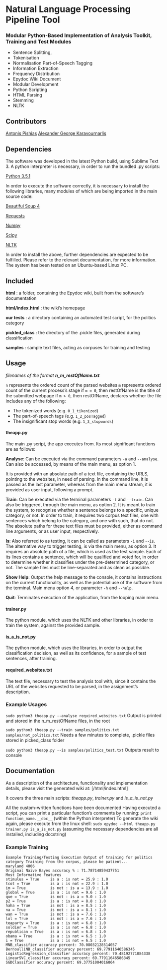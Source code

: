# Natural Language Processing Pipeline Tool

### Modular Python-Based Implementation of Analysis Toolkit, Training and Test Modules

- Sentence Splitting,
- Tokenisation
- Normalisation Part-of-Speech Tagging
- Information Extraction
- Frequency Distribution
- Epydoc Wiki Document
- Modular Development
- Python Scripting
- HTML Parsing
- Stemming
- NLTK

## Contributors
[Antonis Pishias](https://github.com/antonispishias)
[Alexander George Karavournarlis](https://www.linkedin.com/in/alex-dj-prosgio-karavounarlis-322b5173/)

## Dependencies
The software was developed in the latest Python build, using Sublime Text 3. A python interpreter is necessary, in order to run the bundled .py scripts:

[Python 3.5.1](https://www.python.org/downloads/)

In order to execute the software correctly, it is necessary to install the following libraries, many modules of which are being imported in the main source code:

[Beautiful Soup 4](https://pypi.python.org/pypi/beautifulsoup4/4.4.1)

[Requests](http://docs.python-requests.org/en/latest/)

[Numpy](http://www.numpy.org/)

[Scipy](http://www.scipy.org/)

[NLTK](http://www.nltk.org/)

In order to install the above, further dependencies are expected to be fulfilled. Please refer to the relevant documentation, for more information. The system has been tested on an Ubuntu-based Linux PC.

## Included
**html** : a folder, containing the Epydoc wiki, built from the software’s documentation

**html/index.html** : the wiki’s homepage

**our tests** : a directory containing an automated test script, for the politics category

**pickled_class** : the directory of the .pickle files, generated during classification

**samples** : sample text files, acting as corpuses for training and testing

## Usage
_filenames of the format **n_m_restOfName.txt**_

`n` represents the ordered count of the parsed websites
`m` represents ordered count of the current process’s stage
if `m = 0`, then restOfName is the title of the submitted webpage
if `m > 0`, then restOfName, declares whether the file includes any of the following:
- The tokenized words (e.g. `0_1_tikenized`)
- The part-of-speech tags (e.g. `1_2_posTagged`)
- The insignificant stop words (e.g. `1_3_stopwords`)

#### theapp.py
The main .py script, the app executes from. Its most significant functions are as follows:

**Analyse**: Can be executed via the command parameters `-a` and `--analyse`. Can also be accessed, by means of the main menu, as option 1.

It is provided with an absolute path of a text file, containing the URLS, pointing to the websites, in need of parsing. In the command line, it is passed as the last parameter, whereas from the main menu stream, it is provided as user input, following a prompt.

**Train**: Can be executed via the terminal parameters `-t` and `--train`.
Can also be triggered, through the main menu, as option 2.
It is meant to train the system, to recognise whether a sentence belongs to a specific, unique category, or not. In order to train, it requires two corpus text files, one with sentences which belong to the category, and one with such, that do not. The absolute paths for these text files must be provided, either as command line arguments, or as user input, respectively.

**Is**: Also referred to as testing, it can be called as parameters `-i` and `--is`. The alternative way to trigger testing, is via the main menu, as option 3.
It requires an absolute path of a file, which is used as the test sample. Each of its lines contains a sentence, which will be qualified and voted for, in order to determine whether it classifies under the pre-determined category, or not. The sample files must be line-separated and as clean as possible.

**Show Help**: Output the help message to the console, it contains instructions on the current functionality, as well as the potential use of the software from the terminal. Main menu option 4, or parameter `-h` and `--help`.

**Quit**: Terminates execution of the application, from the looping main menu.


#### trainer.py
The python module, which uses the NLTK and other libraries, in order to train the system, against the provided sample.

#### is_a_is_not.py
The python module, which uses the libraries, in order to output the classification decision, as well as its confidence, for a sample of test sentences, after training.

#### required_websites.txt
The text file, necessary to test the analysis tool with, since it contains the URL of the websites requested to be parsed, in the assignment’s description.

### Example Usages
```sudo python3 theapp.py --analyse required_websites.txt```
Output is printed and stored in the n_m_restOfName files, in the root

```sudo python3 theapp.py --train samples/politics.txt samples/not_politics.txt```
Needs a few minutes to complete, .pickle files stored in picked_class folder

```sudo python3 theapp.py --is samples/politics_test.txt```
Outputs result to console

## Documentation
As a description of the architecture, functionality and implementation details, please visit the generated wiki at: [/html/index.html]

It covers the three main scripts: _theapp.py_, _trainer.py_ and _is_a_is_not.py_

All the custom-written functions have been documented
Having executed a script, you can print a particular function’s comments by running:
```print function_name.__doc__```
(within the Python interpreter)
To generate the wiki again, please execute from the linux shell:
```sudo epydoc --html theapp.py trainer.py is_a_is_not.py```
(assuming the necessary dependencies are all installed, including docstring)

### Example Training
```
Example Training/Testing Execution Output of training for politics category Training from the corpus, please be patient...
maryland 4006
Original Naive Bayes accuracy % : 71.78714859437751
Most Informative Features
stimulus = True     is a : is not = 25.9 : 1.0
tcot = True         is a : is not = 22.9 : 1.0
im = True           is not : is a = 13.9 : 1.0
global = True       is a : is not = 9.6 : 1.0
que = True          is not : is a = 9.0 : 1.0
p2 = True           is a : is not = 8.8 : 1.0
haha = True         is not : is a = 8.5 : 1.0
na = True           is not : is a = 8.1 : 1.0
wan = True          is not : is a = 7.6 : 1.0
lol = True          is not : is a = 7.6 : 1.0
teaparty = True     is a : is not = 6.8 : 1.0
soldier = True      is a : is not = 6.8 : 1.0
republican = True   is a : is not = 6.8 : 1.0
obama = True        is a : is not = 6.5 : 1.0
i = True            is a : is not = 6.5 : 1.0
MNB_classifier accuracy percent: 70.08032128514057
BernoulliNB_classifier accuracy percent: 69.77911646586345
LogisticRegression_classifier accuracy percent: 70.48192771084338
LinearSVC_classifier accuracy percent: 69.77911646586345
SGDClassifier accuracy percent: 69.37751004016064
```
